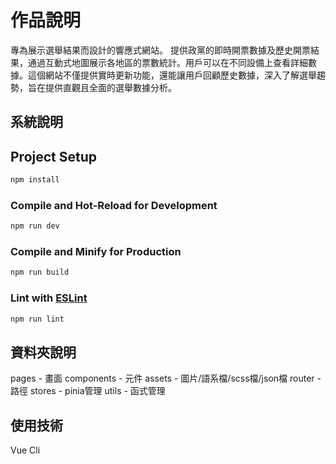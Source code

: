 # 作品說明

專為展示選舉結果而設計的響應式網站。
提供政黨的即時開票數據及歷史開票結果，通過互動式地圖展示各地區的票數統計。用戶可以在不同設備上查看詳細數據。這個網站不僅提供實時更新功能，還能讓用戶回顧歷史數據，深入了解選舉趨勢，旨在提供直觀且全面的選舉數據分析。

## 系統說明

## Project Setup

```sh
npm install
```

### Compile and Hot-Reload for Development

```sh
npm run dev
```

### Compile and Minify for Production

```sh
npm run build
```

### Lint with [ESLint](https://eslint.org/)

```sh
npm run lint
```

## 資料夾說明

pages - 畫面
components - 元件
assets - 圖片/語系檔/scss檔/json檔
router - 路徑
stores - pinia管理
utils - 函式管理

## 使用技術

Vue Cli
